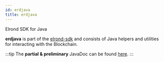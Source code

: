 ```yaml
---
id: erdjava
title: erdjava
---
```


Elrond SDK for Java

**erdjava** is part of the [elrond-sdk](https://github.com/ElrondNetwork/elrond-sdk) and consists of Java helpers and utilities for interacting with the Blockchain.


:::tip
The **partial & preliminary** JavaDoc can be found [here](https://elrondnetwork.github.io/elrond-sdk-docs/erdjava).
:::